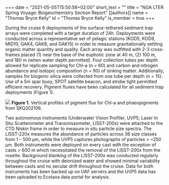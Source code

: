 +++
date = "2021-05-05T15:50:58+02:00"
short_text = ""
title = "NGA LTER Spring Voyage: Biogeochemistry Section Report"
[[authors]]
    name = "Thomas Bryce Kelly"
    id = "Thomas Bryce Kelly"
    is_member = true
+++

During the cruise 6 deployments of the surface-tethered sediment trap arrays were completed with a target duration of 24h. Deployments were conducted across a representative set of pelagic stations (KOD5, KOD9, MID10, GAK4, GAK8, and GAK15) in order to measure gravitationally settling organic matter quantity and quality. Each array was outfitted with 2-3 cross-frames placed (1) near the base of the euphotic zone at 40 m, (2) 100 m, and 180 m (when water depth permitted). Four collection tubes per depth allowed for replicate sampling for Chl-a (n = 60) and carbon and nitrogen abundance and isotopic composition (n = 90) of sinking matter. Additionally, samples for biogenic silica were collected from one tube per depth (n = 15). Use of a 5m spar buoy, SPOT satellite beacon, and strobe light permitted efficient recovery. Pigment fluxes have been calculated for all sediment trap deployments (Figure 1).

![](/2021-skq202106s/figure1.png)
**Figure 1.** Vertical profiles of pigment flux for Chl-a and phaeopigments from SKQ202106.

Two autonomous instruments (Underwater Vision Profiler, UVP5; Laser In Situ Scatterometer and Transmissometer, LISST-200x) were attached to the CTD Niskin frame in order to measure in situ particle size spectra. The LISST-220x measures the abundance of particles across 36 size classes from 1 – 500 µm, while the UVP5 captures photographs of particles > ~250 µm. Both instruments were deployed on every cast with the exception of casts > 600 m which necessitated the removal of the LISST-200x from the rosette. Background blanking of the LISST-200x was conducted regularly throughout the cruise with deionized water and showed minimal variability between casts and no secular drift throughout the cruise. Data for both instruments has been backed up on UAF servers and the UVP5 data has been uploaded to Ecotaxa data portal for analysis.

